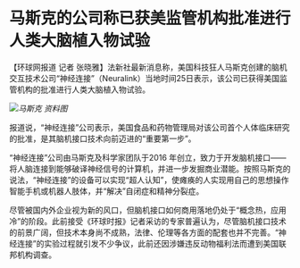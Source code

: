 # 马斯克的公司称已获美监管机构批准进行人类大脑植入物试验

【环球网报道 记者
张晓雅】法新社最新消息称，美国科技狂人马斯克创建的脑机交互技术公司“神经连接”（Neuralink）当地时间25日表示，该公司已获得美国监管机构的批准进行人类大脑植入物试验。

![](https://inews.gtimg.com/om_bt/Ooxba7zwDMVwLyGwg5sxt24sfuXQgXYNn_EI0BPHOMImcAA/1000)_马斯克
资料图_

报道说，“神经连接”公司表示，美国食品和药物管理局对该公司首个人体临床研究的批准，是其脑机接口技术向前迈进的“重要第一步”。

“神经连接”公司由马斯克及科学家团队于2016
年创立，致力于开发脑机接口——将人脑连接到能够破译神经信号的计算机，并进一步发掘商业潜能。按照马斯克的说法，“神经连接”的设备可以实现“超人认知”，使瘫痪的人实现用自己的思想操作智能手机或机器人肢体，并“解决”自闭症和精神分裂症。

尽管被国内外企业视为新的风口，但脑机接口如何商用落地仍处于“概念热，应用冷”的阶段。此前接受《环球时报》记者采访的专家普遍认为，尽管脑机接口技术的前景广阔，但技术本身尚不成熟，法律、伦理等各方面的配套也并不完善。“神经连接”的实验过程就引发不少争议，此前还因涉嫌违反动物福利法而遭到美国联邦机构调查。

